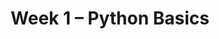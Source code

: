---
    title: Week 1 – Python Basics
    weekNumber: 1
    days:
      - date: 2024-4-1
        events:
          "**LEC 1**{: .label .label-lecture } [Introduction](http://datahub.ucsd.edu/user-redirect/git-sync?repo=https://github.com/dsc-courses/dsc10-2024-sp&subPath=lectures/lec01/lec01.ipynb) [✏️](resources/lectures/lec01/lec01.html)":
            "[CIT 1.0-1.3](https://inferentialthinking.com/chapters/01/what-is-data-science.html)" 
          "<small><i><span style='display: inline-block; padding-left: 80px'><b>Keywords:</b> data science, course structure, policies, syllabus, Little Women demo </span></i></small>":
          "**SUR**{: .label .label-survey } [Welcome Survey](https://forms.gle/3GxRkRjnhSUDaGA46)":
      - date: 2024-4-3
        events:
          "**LEC 2**{: .label .label-lecture } [Expressions and Data Types](http://datahub.ucsd.edu/user-redirect/git-sync?repo=https://github.com/dsc-courses/dsc10-2024-sp&subPath=lectures/lec02/lec02.ipynb) [✏️](resources/lectures/lec02/lec02.html)":
            "[BPD 1-6](https://notes.dsc10.com/01-getting_started/tools.html)" 
          "<small><i><span style='display: inline-block; padding-left: 80px'><b>Keywords:</b> Jupyter notebooks, expressions, variables, assignment, functions, int, float </span></i></small>":
          "**DISC 1**{: .label .label-disc } **[Getting Started with Jupyter Notebooks](http://datahub.ucsd.edu/user-redirect/git-sync?repo=https://github.com/dsc-courses/dsc10-2024-sp&subPath=discussion/disc01/disc01.ipynb)**":
      - date: 2024-4-5
        events:
          "**LEC 3**{: .label .label-lecture } Strings, Lists, and Arrays":
            "[BPD 7-8](https://notes.dsc10.com/02-data_sets/arrays.html), [CIT 14.1](https://inferentialthinking.com/chapters/14/1/Properties_of_the_Mean.html#)" 
          "<small><i><span style='display: inline-block; padding-left: 80px'><b>Keywords:</b> string methods, mean, median, lists, arrays, array arithmetic </span></i></small>":
      - date: 2024-4-6
        events:
          
          "**LAB 0**{: .label .label-lab } **[Expressions and Data Types](http://datahub.ucsd.edu/user-redirect/git-sync?repo=https://github.com/dsc-courses/dsc10-2024-sp&subPath=labs/lab00/lab00.ipynb)**":
---